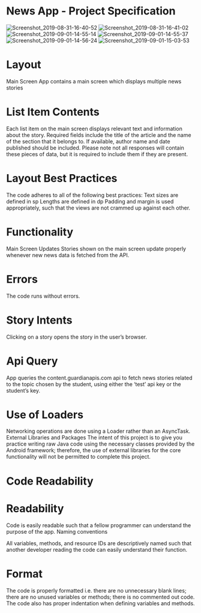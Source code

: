 # News App - Project Specification
![Screenshot_2019-08-31-16-40-52](https://user-images.githubusercontent.com/21079553/64076969-c827f500-cccb-11e9-8904-a90f70fd63c2.png)
![Screenshot_2019-08-31-16-41-02](https://user-images.githubusercontent.com/21079553/64076970-c827f500-cccb-11e9-8dd8-3f18b646690a.png)
![Screenshot_2019-09-01-14-55-14](https://user-images.githubusercontent.com/21079553/64076971-c827f500-cccb-11e9-8bde-af16505fd202.png)
![Screenshot_2019-09-01-14-55-37](https://user-images.githubusercontent.com/21079553/64076972-c8c08b80-cccb-11e9-8f37-3b1099a3d0cf.png)
![Screenshot_2019-09-01-14-56-24](https://user-images.githubusercontent.com/21079553/64076973-c9f1b880-cccb-11e9-8dad-f87c6686f34d.png)
![Screenshot_2019-09-01-15-03-53](https://user-images.githubusercontent.com/21079553/64076974-ca8a4f00-cccb-11e9-9ebb-d580e14a99f6.png)



# Layout
Main Screen
App contains a main screen which displays multiple news stories

# List Item Contents
 Each list item on the main screen displays relevant text and information about the story.
 Required fields include the title of the article and the name of the section that it belongs to.
 If available, author name and date published should be included.
 Please note not all responses will contain these pieces of data,
 but it is required to include them if they are present.

# Layout Best Practices
The code adheres to all of the following best practices: 
    Text sizes are defined in sp
    Lengths are defined in dp
    Padding and margin is used appropriately,
    such that the views are not crammed up against each other.

# Functionality
Main Screen Updates
Stories shown on the main screen update properly whenever new news data is fetched from the API.

# Errors
The code runs without errors.

# Story Intents
Clicking on a story opens the story in the user’s browser.

# Api Query
App queries the content.guardianapis.com api to fetch news stories
related to the topic chosen by the student, 
using either the ‘test’ api key or the student’s key.

# Use of Loaders
Networking operations are done using a Loader rather than an AsyncTask.
External Libraries and Packages
The intent of this project is to give you practice writing raw Java code using the necessary classes provided by the Android framework; therefore, the use of external libraries for the core functionality will not be permitted to complete this project.
# Code Readability

# Readability
Code is easily readable such that a fellow programmer can understand the purpose of the app.
Naming conventions

All variables, methods, and resource IDs are descriptively named such that another developer reading the code can easily understand their function.

# Format
The code is properly formatted i.e. there are no unnecessary blank lines; there are no unused variables or methods; there is no commented out code. The code also has proper indentation when defining variables and methods.
